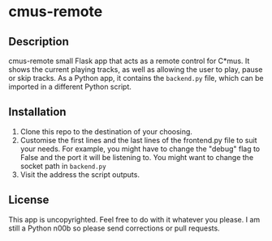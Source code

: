 cmus-remote
===========

Description
-----------

cmus-remote small Flask app that acts as a remote control for C*mus. It shows the current playing tracks, as well as allowing the user to play, pause or skip tracks. As a Python app, it contains the `backend.py` file, which can be imported in a different Python script.

Installation
------------

1. Clone this repo to the destination of your choosing.
2. Customise the first lines and the last lines of the frontend.py file to suit your needs. For example, you might have to change the "debug" flag to False and the port it will be listening to. You might want to change the socket path in `backend.py`
3. Visit the address the script outputs.

License
-------

This app is uncopyrighted. Feel free to do with it whatever you please. I am still a Python n00b so please send corrections or pull requests.
